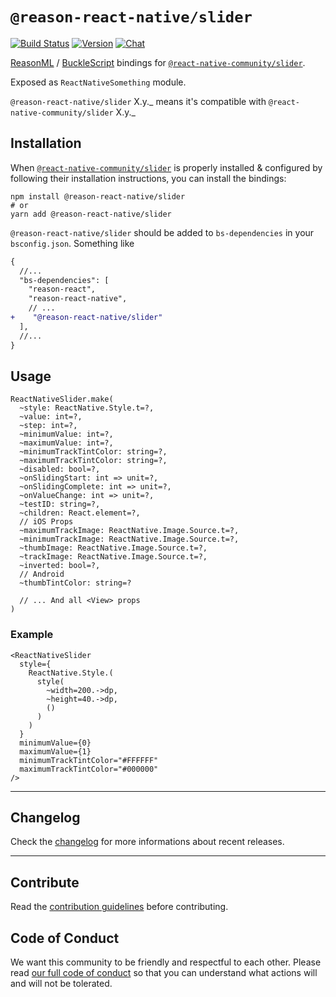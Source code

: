 # `@reason-react-native/slider`

[![Build Status](https://github.com/reason-react-native/slider/workflows/Build/badge.svg)](https://github.com/reason-react-native/slider/actions)
[![Version](https://img.shields.io/npm/v/@reason-react-native/slider.svg)](https://www.npmjs.com/@reason-react-native/slider)
[![Chat](https://img.shields.io/discord/235176658175262720.svg?logo=discord&colorb=blue)](https://reasonml-community.github.io/reason-react-native/discord/)

[ReasonML](https://reasonml.github.io) /
[BuckleScript](https://bucklescript.github.io) bindings for
[`@react-native-community/slider`](https://github.com/react-native-community/react-native-slider).

Exposed as `ReactNativeSomething` module.

`@reason-react-native/slider` X.y._ means it's compatible with
`@react-native-community/slider` X.y._

## Installation

When
[`@react-native-community/slider`](https://github.com/react-native-community/react-native-slider)
is properly installed & configured by following their installation instructions,
you can install the bindings:

```console
npm install @reason-react-native/slider
# or
yarn add @reason-react-native/slider
```

`@reason-react-native/slider` should be added to `bs-dependencies` in your
`bsconfig.json`. Something like

```diff
{
  //...
  "bs-dependencies": [
    "reason-react",
    "reason-react-native",
    // ...
+    "@reason-react-native/slider"
  ],
  //...
}
```

## Usage

```re
ReactNativeSlider.make(
  ~style: ReactNative.Style.t=?,
  ~value: int=?,
  ~step: int=?,
  ~minimumValue: int=?,
  ~maximumValue: int=?,
  ~minimumTrackTintColor: string=?,
  ~maximumTrackTintColor: string=?,
  ~disabled: bool=?,
  ~onSlidingStart: int => unit=?,
  ~onSlidingComplete: int => unit=?,
  ~onValueChange: int => unit=?,
  ~testID: string=?,
  ~children: React.element=?,
  // iOS Props
  ~maximumTrackImage: ReactNative.Image.Source.t=?,
  ~minimumTrackImage: ReactNative.Image.Source.t=?,
  ~thumbImage: ReactNative.Image.Source.t=?,
  ~trackImage: ReactNative.Image.Source.t=?,
  ~inverted: bool=?,
  // Android
  ~thumbTintColor: string=?

  // ... And all <View> props
)
```

### Example

```re
<ReactNativeSlider
  style={
    ReactNative.Style.(
      style(
        ~width=200.->dp,
        ~height=40.->dp,
        ()
      )
    )
  }
  minimumValue={0}
  maximumValue={1}
  minimumTrackTintColor="#FFFFFF"
  maximumTrackTintColor="#000000"
/>
```

---

## Changelog

Check the [changelog](./CHANGELOG.md) for more informations about recent
releases.

---

## Contribute

Read the
[contribution guidelines](https://github.com/reason-react-native/.github/blob/master/CONTRIBUTING.md)
before contributing.

## Code of Conduct

We want this community to be friendly and respectful to each other. Please read
[our full code of conduct](https://github.com/reason-react-native/.github/blob/master/CODE_OF_CONDUCT.md)
so that you can understand what actions will and will not be tolerated.
